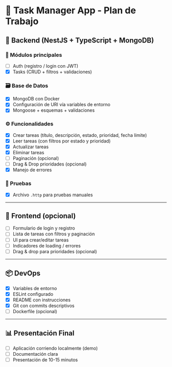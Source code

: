 # 📝 Task Manager App - Plan de Trabajo

## 🔧 Backend (NestJS + TypeScript + MongoDB)

### 📁 Módulos principales

- [ ] Auth (registro / login con JWT)
- [x] Tasks (CRUD + filtros + validaciones)

### 🗃️ Base de Datos

- [x] MongoDB con Docker
- [x] Configuración de URI vía variables de entorno
- [x] Mongoose + esquemas + validaciones

### ⚙️ Funcionalidades

- [x] Crear tareas (título, descripción, estado, prioridad, fecha límite)
- [x] Leer tareas (con filtros por estado y prioridad)
- [x] Actualizar tareas
- [x] Eliminar tareas
- [ ] Paginación (opcional)
- [ ] Drag & Drop prioridades (opcional)
- [x] Manejo de errores

### 🧪 Pruebas

- [x] Archivo `.http` para pruebas manuales

---

## 🎨 Frontend (opcional)

- [ ] Formulario de login y registro
- [ ] Lista de tareas con filtros y paginación
- [ ] UI para crear/editar tareas
- [ ] Indicadores de loading / errores
- [ ] Drag & drop para prioridades (opcional)

---

## 📦 DevOps

- [x] Variables de entorno
- [x] ESLint configurado
- [x] README con instrucciones
- [x] Git con commits descriptivos
- [ ] Dockerfile (opcional)

---

## 📊 Presentación Final

- [ ] Aplicación corriendo localmente (demo)
- [ ] Documentación clara
- [ ] Presentación de 10-15 minutos
